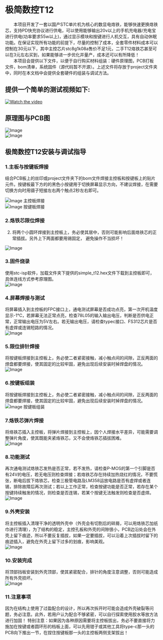 # 极简数控T12
&emsp;&emsp;本项目开发了一套以国产STC单片机为核心的数显电烙铁，能够快速更换烙铁芯，支持PD快充协议进行供电，可以使用能够输出20v以上的手机充电器/充电宝进行供电(功率要求55w以上)，通过显示模块和按键进行人机交互，具有自动休眠功能。在保证实现所有功能的前提下，尽量的控制了成本，全套零件材料成本可以控制在30元以下，其中主控芯片stc8g1k08a售价不足1元，二手T12烙铁芯甚至可以在3元左右买到，如果能够进一步优化并量产，成本还可以有所降低！  
&emsp;&emsp;本项目会提供以下文件，以便于自行购买材料组装：硬件原理图，PCB打板文件，bom清单，系统固件（源代码暂不开源）。上述文件将存放于project文件夹中，同时在本文档中会提供全套硬件的组装与调试方法。  
## 提供一个简单的测试视频如下:
[![Watch the video](https://github.com/liweinan1/simple_t12/blob/main/videos/%E8%A7%86%E9%A2%91%E5%B0%81%E9%9D%A2.jpg)](https://github.com/liweinan1/simple_t12/blob/main/videos/%E6%B5%8B%E8%AF%95%E8%A7%86%E9%A2%91.mp4)
<!-- https://github.com/liweinan1/simple_t12/blob/main/pictures/%E6%B5%8B%E8%AF%95%E8%A7%86%E9%A2%91.mp4 -->
## 原理图与PCB图  
![Image ](https://github.com/liweinan1/simple_t12/blob/main/pictures/%E5%8E%9F%E7%90%86%E5%9B%BE.jpg)  
![Image ](https://github.com/liweinan1/simple_t12/blob/main/pictures/3D%E8%A7%86%E5%9B%BE.png)  

## 极简数控T12安装与调试指导
### 1.主板与按键板焊接  
结合PCB板上的丝印或project文件夹下的bom文件焊接主控板和按键板上的贴片元件。按键板最下方的的黑色小按键用于切换屏幕显示方向，不建议焊接，在需要切换方向时用镊子短接左右两个触点2秒左右即可。

![Image 主控板焊接](https://github.com/liweinan1/simple_t12/blob/main/pictures/%E4%B8%BB%E6%8E%A7%E6%9D%BF.jpg)  
![Image 按键板焊接](https://github.com/liweinan1/simple_t12/blob/main/pictures/%E6%8C%89%E9%94%AE%E6%9D%BF.jpg)  
### 2.烙铁芯限位焊接  
2.	将两个小圆环焊接到主控板上，务必使其居中，否则可能影响后面烙铁芯的正常插拔。另外上下两面都要用锡固定， 避免操作不当损坏！

![Image ](https://github.com/liweinan1/simple_t12/blob/main/pictures/%E5%9C%86%E7%8E%AF%E7%84%8A%E6%8E%A5.jpg)  
### 3.固件烧录
使用stc-isp软件，加载文件夹下提供的simple_t12.hex文件下载到主控板即可，具体连线方式参考原理图。  
![Image ](https://github.com/liweinan1/simple_t12/blob/main/pictures/stc-isp.jpg)

### 4.屏幕焊接与测试
将屏幕插入到主控板的FPC接口上，通电测试屏幕是否成功点亮，第一次开机温度显示-1℃，若屏幕无法正常点亮，检查78L05的输入输出电压，判断是否供电正常，正常输出电压为5V左右。若无输出电压，请检查typec接口、FS312芯片是否有虚焊或连锡短路的情况。  
![Image ](https://github.com/liweinan1/simple_t12/blob/main/pictures/%E5%B1%8F%E5%B9%95%E6%B5%8B%E8%AF%95.jpg)

### 5.限位排针焊接  
将按键板焊接到主控板上，务必使二者紧密接触，减小触点间的间隙，正反两面的焊盘都要焊接，使其固定的比较牢固，避免出现后续安装时掉焊盘的情况。  
![Image ](https://github.com/liweinan1/simple_t12/blob/main/pictures/%E6%8E%92%E9%92%88%E7%84%8A%E6%8E%A5.jpg)

### 6.按键板组装  
将按键板焊接到主控板上，务必使二者紧密接触，减小触点间的间隙，正反两面的焊盘都要焊接，使其固定的比较牢固，避免出现后续安装时掉焊盘的情况。  
![Image 按键板组装](https://github.com/liweinan1/simple_t12/blob/main/pictures/%E6%8C%89%E9%94%AE%E6%9D%BF%E7%BB%84%E8%A3%85.jpg)
### 7.烙铁芯弹片焊接  
将烙铁芯插入主控板，将弹片焊接到主控板上，因个人焊接水平差异，可能需要调整弹片角度，使其既能夹紧烙铁芯，又不会使烙铁芯插拔困难。  
![Image ](https://github.com/liweinan1/simple_t12/blob/main/pictures/%E7%84%8A%E6%8E%A5%E5%BC%B9%E7%89%87.jpg)

### 8.功能测试  
再次通电测试烙铁芯发热是否正常，若不发热，请检查P-MOS的第一个引脚是否有24V的电压，若无电压则检查焊接；若烙铁芯存在持续加热烧红的情况，不要慌张，断电后拔下烙铁芯，检查三极管电路及LM358运放电路是否有虚焊或者连锡，排除故障后再次测试；若以上工作正常，检查按键功能是否正常，若存在某个按键持续触发的情况，则检查是否连锡，若某个按键无法触发则检查是否虚焊。  
![Image ](https://github.com/liweinan1/simple_t12/blob/main/pictures/%E5%8A%A0%E7%83%AD%E6%95%85%E9%9A%9C.jpg)

### 9.外壳安装
将主控板插入清理干净的透明外壳中（外壳会有切割后的碎屑，可以用烙铁芯加纸巾进行清理），为了结构的稳定，主控孔板和外壳的间隙很小，PCB边沿处会在外壳上留下痕迹，所以不要反复插拔，如果一定要插拔，可以沿着上次插拔时留下的痕迹插入，避免在外壳上留下过多的划痕，影响美观。  
![Image ](https://github.com/liweinan1/simple_t12/blob/main/pictures/%E5%A4%96%E5%A3%B3%E5%AE%89%E8%A3%85.jpg)

### 10.安装完成  
将顶部挡板安装到外壳顶部，使其紧密配合，排针的角度注意调整，否则可能造成所有外壳损坏。  
![Image ](https://github.com/liweinan1/simple_t12/blob/main/pictures/%E6%9C%80%E7%BB%88%E6%88%90%E5%93%81.jpg)

### 11.注意事项  
因为在结构上使用了过盈配合的设计，所以再次拆开时可能会造成外壳破裂等问题，务必注意。此外，若用户认为配合不够紧密，可以自行探索使用胶水等放方法进行加固！
特别注意：如果因为各种原因需要将主控板拔出，务必不要直接将力施加在按键或者圆环形的档板上面，可以先用钳子或其他工具将type-c那一头的PCB向下推出一节，在捏住按键板那一头的主控板两侧支架拔出！















<!-- markdown使用语法：  
一、标题写法：  
第一种方法：  
1、在文本下面加上 等于号 = ，那么上方的文本就变成了大标题。等于号的个数无限制，但一定要大于0个哦。  
2、在文本下面加上 下划线 - ，那么上方的文本就变成了中标题，同样的 下划线个数无限制。  
3、要想输入=号，上面有文本而不让其转化为大标题，则需要在两者之间加一个空行。  
另一种方法：等级表示法，分为六个等级，显示的文本大小依次减小。不同等级之间是以井号  #  的个数来标识的。一级标题有一个 #，二级标题有两个# ，以此类推。  
例如：

大标题
=
中标题
_

# 一级标题  
## 二级标题  
### 三级标题  
#### 四级标题  
##### 五级标题  
###### 六级标题 

二、编辑基本语法  
1、字体格式强调
 我们可以使用下面的方式给我们的文本添加强调的效果
*强调*  (示例：斜体)  
 _强调_  (示例：斜体)  
**加重强调**  (示例：粗体)  
 __加重强调__ (示例：粗体)  
***特别强调*** (示例：粗斜体)  
___特别强调___  (示例：粗斜体)  
2、代码  
`<hello world>`  
3、代码块高亮  
```
@Override
protected void onDestroy() {
    EventBus.getDefault().unregister(this);
    super.onDestroy();
}
```  
4、表格 （建议在表格前空一行，否则可能影响表格无法显示）
 
 表头  | 表头  | 表头
 ---- | ----- | ------  
 单元格内容  | 单元格内容 | 单元格内容 
 单元格内容  | 单元格内容 | 单元格内容  
 
5、其他引用
图片  
![图片名称](https://www.baidu.com/img/bd_logo1.png)  
链接  
[链接名称](https://www.baidu.com/)    
6、列表 
1. 项目1  
2. 项目2  
3. 项目3  
   * 项目1 （一个*号会显示为一个黑点，注意: 有空格，否则直接显示为*项目1） 
   * 项目2   
 
7、换行（建议直接在前一行后面补两个空格）
直接回车不能换行，  
可以在上一行文本后面补两个空格，  
这样下一行的文本就换行了。
或者就是在两行文本直接加一个空行。 
也能实现换行效果，不过这个行间距有点大。   
 
8、引用
> 第一行引用文字  
> 第二行引用文字
    
9、视频插入  
[![Watch the video](封面.png)](视频地址)  
--> 
